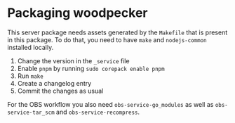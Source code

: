 # Packaging woodpecker

This server package needs assets generated by the `Makefile` that is present in
this package.  To do that, you need to have `make` and `nodejs-common` installed
locally.

1. Change the version in the `_service` file
2. Enable `pnpm` by running `sudo corepack enable pnpm`
3. Run `make`
4. Create a changelog entry
5. Commit the changes as usual

For the OBS workflow you also need `obs-service-go_modules` as well
as `obs-service-tar_scm` and `obs-service-recompress`.

